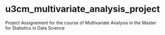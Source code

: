 # u3cm_multivariate_analysis_project
Project Assignement for the course of Multivariate Analysis in the Master for Statistics in Data Science
